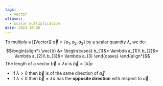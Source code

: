 ```yaml
---
tags:
  - vector
aliases:
  - scalar multiplication
date: 2023-10-26
---
```

To multiply a [[Vector]] $\vec{a} = \{a_{1}, a_{2}, a_{3}\}$ by a scalar quantity $\lambda$, we do:
$$\begin{align*}
\vec{b} &= \begin{cases}
b_{1}&= \lambda a_{1}\\
b_{2}&= \lambda a_{2}\\
b_{3}&= \lambda a_{3}
\end{cases}
\end{align*}$$
The length of a vector $\vec{b} =\lambda a$ is $\vec{b} = |\lambda| a$
- If $\lambda \gt 0$ then $\vec{b}$ is of the same direction of $\vec{a}$ 
- If $\lambda \lt 0$ then $\vec{b} = \lambda a$ has the **opposite direction** with respect to $\vec{a}$.